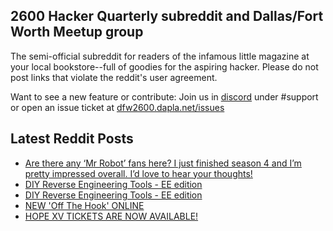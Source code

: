 ## 2600 Hacker Quarterly subreddit and Dallas/Fort Worth Meetup group
The semi-official subreddit for readers of the infamous little magazine at your local bookstore--full of goodies for the aspiring hacker. Please do not post links that violate the reddit's user agreement.

Want to see a new feature or contribute: 
Join us in [discord](https://dfw2600.dapla.net/chat) under #support or open an issue ticket at [dfw2600.dapla.net/issues](https://dfw2600.dapla.net/issues)

## Latest Reddit Posts
<!-- BLOG-POST-LIST:START -->
- [Are there any ‘Mr Robot’ fans here? I just finished season 4 and I’m pretty impressed overall. I’d love to hear your thoughts!](https://www.reddit.com/r/2600/comments/196muw0/are_there_any_mr_robot_fans_here_i_just_finished/)
- [DIY Reverse Engineering Tools - EE edition](https://www.reddit.com/r/2600/comments/195o04s/diy_reverse_engineering_tools_ee_edition/)
- [DIY Reverse Engineering Tools - EE edition](https://www.reddit.com/r/2600/comments/195o04t/diy_reverse_engineering_tools_ee_edition/)
- [NEW 'Off The Hook' ONLINE](https://2600.com/hook/10-01-2024)
- [HOPE XV TICKETS ARE NOW AVAILABLE!](https://2600.com/content/hope-xv-tickets-are-now-available)
<!-- BLOG-POST-LIST:END -->
